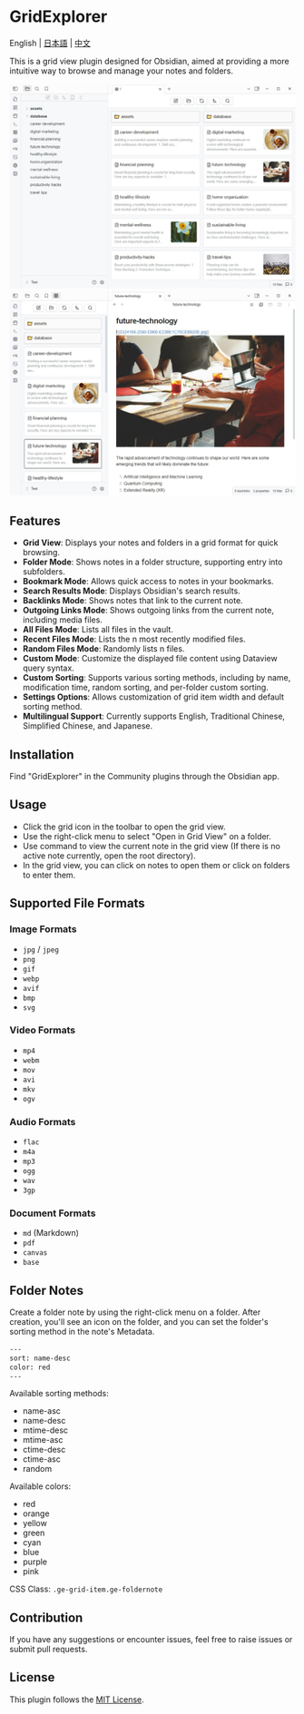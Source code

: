 # GridExplorer

English | [日本語](README_ja.md) | [中文](README_zhTW.md)

This is a grid view plugin designed for Obsidian, aimed at providing a more intuitive way to browse and manage your notes and folders.

![demo1](assets/demo1.jpg)
![demo2](assets/demo2.jpg)

## Features

- **Grid View**: Displays your notes and folders in a grid format for quick browsing.
- **Folder Mode**: Shows notes in a folder structure, supporting entry into subfolders.
- **Bookmark Mode**: Allows quick access to notes in your bookmarks.
- **Search Results Mode**: Displays Obsidian's search results.
- **Backlinks Mode**: Shows notes that link to the current note.
- **Outgoing Links Mode**: Shows outgoing links from the current note, including media files.
- **All Files Mode**: Lists all files in the vault.
- **Recent Files Mode**: Lists the n most recently modified files.
- **Random Files Mode**: Randomly lists n files.
- **Custom Mode**: Customize the displayed file content using Dataview query syntax.
- **Custom Sorting**: Supports various sorting methods, including by name, modification time, random sorting, and per-folder custom sorting.
- **Settings Options**: Allows customization of grid item width and default sorting method.
- **Multilingual Support**: Currently supports English, Traditional Chinese, Simplified Chinese, and Japanese.

## Installation

Find "GridExplorer" in the Community plugins through the Obsidian app.

## Usage

- Click the grid icon in the toolbar to open the grid view.
- Use the right-click menu to select "Open in Grid View" on a folder.
- Use command to view the current note in the grid view (If there is no active note currently, open the root directory).
- In the grid view, you can click on notes to open them or click on folders to enter them.

## Supported File Formats

### Image Formats
- `jpg` / `jpeg`
- `png`
- `gif`
- `webp`
- `avif`
- `bmp`
- `svg`

### Video Formats
- `mp4`
- `webm`
- `mov`
- `avi`
- `mkv`
- `ogv`

### Audio Formats
- `flac`
- `m4a`
- `mp3`
- `ogg`
- `wav`
- `3gp`

### Document Formats
- `md` (Markdown)
- `pdf`
- `canvas`
- `base`

## Folder Notes

Create a folder note by using the right-click menu on a folder. After creation, you'll see an icon on the folder, and you can set the folder's sorting method in the note's Metadata.

```
---
sort: name-desc
color: red
---
```

Available sorting methods:

- name-asc
- name-desc
- mtime-desc
- mtime-asc
- ctime-desc
- ctime-asc
- random

Available colors:

- red
- orange
- yellow
- green
- cyan
- blue
- purple
- pink

CSS Class: `.ge-grid-item.ge-foldernote`

## Contribution

If you have any suggestions or encounter issues, feel free to raise issues or submit pull requests.

## License

This plugin follows the [MIT License](LICENSE).